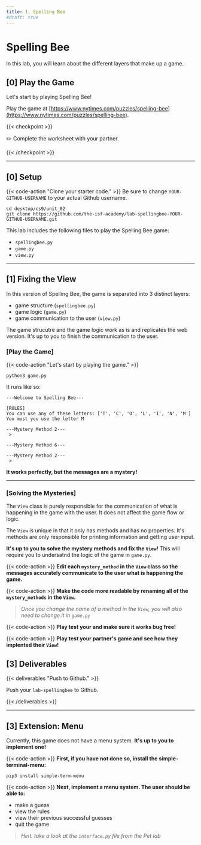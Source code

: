```yaml
---
title: 1. Spelling Bee
#draft: true
---
```


# Spelling Bee

In this lab, you will learn about the different layers that make up a game.

## [0] Play the Game

Let's start by playing Spelling Bee!

Play the game at [https://www.nytimes.com/puzzles/spelling-bee](https://www.nytimes.com/puzzles/spelling-bee).

{{< checkpoint >}}

✏️ Complete the worksheet with your partner. 

{{< /checkpoint >}}

---

## [0] Setup

{{< code-action "Clone your starter code." >}} Be sure to change `YOUR-GITHUB-USERNAME` to your actual Github username.
```shell
cd desktop/cs9/unit_02
git clone https://github.com/the-isf-academy/lab-spellingbee-YOUR-GITHUB-USERNAME.git
```

This lab includes the following files to play the Spelling Bee game:
- `spellingbee.py`
- `game.py`
- `view.py`

---

## [1] Fixing the View 

In this version of Spelling Bee, the game is separated into 3 distinct layers:
- game structure (`spellingbee.py`)
- game logic (`game.py`)
- game communication to the user (`view.py`)

The game strucutre and the game logic work as is and replicates the web version. It's up to you to finish the communication to the user. 

### [Play the Game]

{{< code-action "Let's start by playing the game." >}} 

```shell
python3 game.py
```

It runs like so:
```shell 
---Welcome to Spelling Bee---

[RULES]
You can use any of these letters: ['T', 'C', 'O', 'L', 'I', 'N', 'M']
You must you use the letter M

---Mystery Method 2---
 > 

---Mystery Method 6---

---Mystery Method 2---
 > 
```

**It works perfectly, but the messages are a mystery!**

---

### [Solving the Mysteries]

The `View` class is purely responsible for the communication of what is happening in the game with the user. It does not affect the game flow or logic. 

The `View` is unique in that it only has methods and has no properties. It's methods are only responsible for printing information and getting user input. 

**It's up to you to solve the mystery methods and fix the `View`!** This will require you to undersatnd the logic of the game in `game.py`. 

{{< code-action >}} **Edit each `mystery_method` in the `View` class so the messages accurately communicate to the user what is happening the game.** 

{{< code-action >}} **Make the code more readable by renaming all of the `mystery_methods` in the `View`.** 
> *Once you change the name of a method in the `View`, you will also need to change it in `game.py`*

{{< code-action >}} **Play test your and make sure it works bug free!** 

{{< code-action >}} **Play test your partner's game and see how they implented their `View`!** 


## [3] Deliverables

{{< deliverables "Push to Github." >}}

Push your `lab-spellingbee` to Github.


{{< /deliverables >}}

---

## [3] Extension: Menu


Currently, this game does not have a menu system. **It's up to you to implement one!**


{{< code-action >}} **First, if you have not done so, install the simple-terminal-menu:** 

```shell
pip3 install simple-term-menu
```

{{< code-action >}} **Next, implement a menu system. The user should be able to:**

- make a guess
- view the rules 
- view their previous successful guesses
- quit the game

> *Hint: take a look at the `interface.py` file from the Pet lab*














